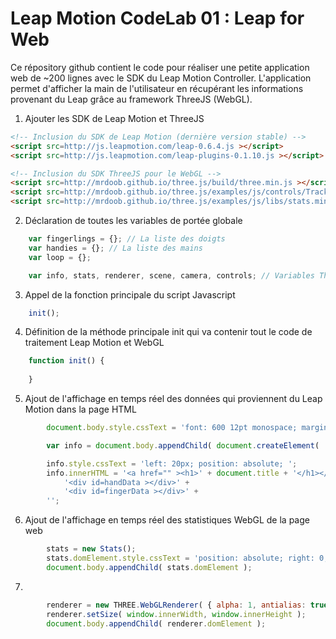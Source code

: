 # Leap Motion CodeLab 01 : Leap for Web

Ce répository github contient le code pour réaliser une petite application web de ~200 lignes avec le SDK du Leap Motion Controller. 
L'application permet d'afficher la main de l'utilisateur en récupérant les informations provenant du Leap grâce au framework ThreeJS (WebGL).

1. Ajouter les SDK de Leap Motion et ThreeJS
```html
<!-- Inclusion du SDK de Leap Motion (dernière version stable) -->
<script src=http://js.leapmotion.com/leap-0.6.4.js ></script>
<script src=http://js.leapmotion.com/leap-plugins-0.1.10.js ></script>

<!-- Inclusion du SDK ThreeJS pour le WebGL -->
<script src=http://mrdoob.github.io/three.js/build/three.min.js ></script>
<script src=http://mrdoob.github.io/three.js/examples/js/controls/TrackballControls.js ></script>
<script src=http://mrdoob.github.io/three.js/examples/js/libs/stats.min.js ></script>
```

2. Déclaration de toutes les variables de portée globale
```js
	var fingerlings = {}; // La liste des doigts
	var handies = {}; // La liste des mains
	var loop = {};

	var info, stats, renderer, scene, camera, controls; // Variables ThreeJS
```

3. Appel de la fonction principale du script Javascript
```js
	init();
```

4. Définition de la méthode principale init qui va contenir tout le code de traitement Leap Motion et WebGL
```js
	function init() {
		
	}
```

5. Ajout de l'affichage en temps réel des données qui proviennent du Leap Motion dans la page HTML
```js
		document.body.style.cssText = 'font: 600 12pt monospace; margin: 0; overflow: hidden;' ;

		var info = document.body.appendChild( document.createElement( 'div' ) );

		info.style.cssText = 'left: 20px; position: absolute; ';
		info.innerHTML = '<a href="" ><h1>' + document.title + '</h1></a>' +
			'<div id=handData ></div>' +
			'<div id=fingerData ></div>' +
		'';
```

6. Ajout de l'affichage en temps réel des statistiques WebGL de la page web
```js
		stats = new Stats();
		stats.domElement.style.cssText = 'position: absolute; right: 0; top: 0; z-index: 100; ';
		document.body.appendChild( stats.domElement );
```

7. 
```js
		renderer = new THREE.WebGLRenderer( { alpha: 1, antialias: true, clearColor: 0xffffff }  );
		renderer.setSize( window.innerWidth, window.innerHeight );
		document.body.appendChild( renderer.domElement );
```